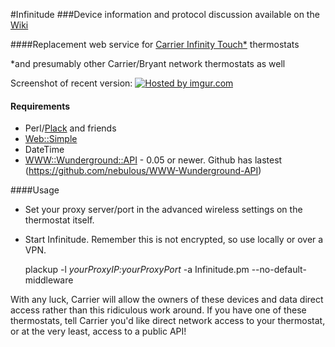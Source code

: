 #Infinitude
###Device information and protocol discussion available on the [Wiki](https://github.com/nebulous/infinitude/wiki)

####Replacement web service for [Carrier Infinity Touch*](https://github.com/nebulous/infinitude/wiki/Infinity-touch) thermostats

*and presumably other Carrier/Bryant network thermostats as well

Screenshot of recent version:
<a href="http://imgur.com/s2BrXXt"><img src="http://i.imgur.com/s2BrXXt.png" title="Hosted by imgur.com"/></a>

#### Requirements

 * Perl/[Plack](https://github.com/miyagawa/Plack) and friends
 * [Web::Simple](https://metacpan.org/module/Web::Simple)
 * DateTime
 * [WWW::Wunderground::API](https://metacpan.org/module/WWW::Wunderground::API)  - 0.05 or newer. Github has lastest (https://github.com/nebulous/WWW-Wunderground-API)

####Usage 
 * Set your proxy server/port in the advanced wireless settings on the thermostat itself. 
 * Start Infinitude. Remember this is not encrypted, so use locally or over a VPN.


    plackup -l _yourProxyIP:yourProxyPort_ -a Infinitude.pm --no-default-middleware


With any luck, Carrier will allow the owners of these devices and data direct access rather
than this ridiculous work around. If you have one of these thermostats, tell
Carrier you'd like direct network access to your thermostat, or at the very
least, access to a public API!


